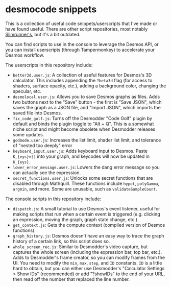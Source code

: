 # desmocode snippets

This is a collection of useful code snippets/userscripts that I've made or have found useful. There are other script repositories, most notably [Slimrunner's](https://github.com/SlimRunner/desmos-scripts-addons), but it's a bit outdated.

You can find scripts to use in the console to leverage the Desmos API, or you can install userscripts (through Tampermonkey) to accelerate your Desmos workflow.

The userscripts in this repository include:
- `better3d.user.js`: A collection of useful features for Desmos's 3D calculator. This includes appending the `?beta3d` flag (for access to shaders, surface opacity, etc.), adding a background color, changing the specular, etc.
- `desmolocal.user.js`: Allows you to save Desmos graphs as files. Adds two buttons next to the "Save" button - the first is "Save JSON", which saves the graph as a JSON file, and "Import JSON", which imports the saved file into Desmos.
- `fix_code_golf.js`: Turns off the Desmodder "Code Golf" plugin by default and binds the plugin toggle to "Alt + Q". This is a somewhat niche script and might become obsolete when Desmodder releases some updates.
- `godmode.user.js`: Increases the list limit, shader list limit, and tolerance of "nested too deeply" error
- `keyboard_input.user.js`: Adds keyboard input to Desmos. Paste `K_{eys}=[]` into your graph, and keycodes will now be updated in `K_{eys}`.
- `lower_error_message.user.js`: Lowers the dang error message so you can actually see the expression.
- `secret_functions.user.js`: Unlocks some secret functions that are disabled through Mathquill. These functions include `hypot`, `polyGamma`, `argmin`, and more. Some are unusable, such as `validateSampleCount`.

The console scripts in this repository include:
- `dispatch.js`: A small tutorial to use Desmos's event listener, useful for making scripts that run when a certain event is triggered (e.g. clicking an expression, moving the graph, graph state change, etc.).
- `get_context.js`: Gets the compute context (compiled version of Desmos functions)
- `graph_history.js`: Desmos doesn't have an easy way to trace the graph history of a certain link, so this script does so.
- `whole_screen_rec.js`: Similar to Desmodder's video capture, but captures the whole screen (including the expression bar, top bar, etc.). Adds to Desmodder's frame creator, so you can modify frames from the UI. You need to modify the `min`, `max`, `step`, and `ID` constants. `ID` is a little hard to obtain, but you can either use Desmodder's "Calculator Settings > Show IDs" (recommended) or add "?showIDs" to the end of your URL, then read off the number that replaced the line number.
